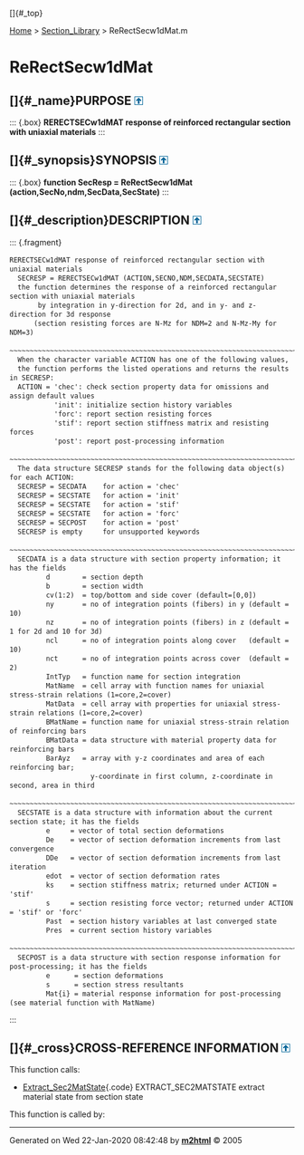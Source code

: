[]{#_top}

<div>

[Home](../FEDEASLab.html) \> [Section_Library](FEDEASLab.html) \>
ReRectSecw1dMat.m

</div>

# ReRectSecw1dMat

## []{#_name}PURPOSE [![\^](../up.png)](#_top)

::: {.box}
**RERECTSECw1dMAT response of reinforced rectangular section with
uniaxial materials**
:::

## []{#_synopsis}SYNOPSIS [![\^](../up.png)](#_top)

::: {.box}
**function SecResp = ReRectSecw1dMat
(action,SecNo,ndm,SecData,SecState)**
:::

## []{#_description}DESCRIPTION [![\^](../up.png)](#_top)

::: {.fragment}
``` {.comment}
RERECTSECw1dMAT response of reinforced rectangular section with uniaxial materials    
  SECRESP = RERECTSECw1dMAT (ACTION,SECNO,NDM,SECDATA,SECSTATE)
  the function determines the response of a reinforced rectangular section with uniaxial materials
       by integration in y-direction for 2d, and in y- and z- direction for 3d response
      (section resisting forces are N-Mz for NDM=2 and N-Mz-My for NDM=3)
  ~~~~~~~~~~~~~~~~~~~~~~~~~~~~~~~~~~~~~~~~~~~~~~~~~~~~~~~~~~~~~~~~~~~~~~~~~~~~~~~~~~~~~~~~~
  When the character variable ACTION has one of the following values,
  the function performs the listed operations and returns the results in SECRESP:
  ACTION = 'chec': check section property data for omissions and assign default values
           'init': initialize section history variables
           'forc': report section resisting forces
           'stif': report section stiffness matrix and resisting forces
           'post': report post-processing information
  ~~~~~~~~~~~~~~~~~~~~~~~~~~~~~~~~~~~~~~~~~~~~~~~~~~~~~~~~~~~~~~~~~~~~~~~~~~~~~~~~~~~~~~~~~
  The data structure SECRESP stands for the following data object(s) for each ACTION:
  SECRESP = SECDATA    for action = 'chec'
  SECRESP = SECSTATE   for action = 'init'
  SECRESP = SECSTATE   for action = 'stif'
  SECRESP = SECSTATE   for action = 'forc'
  SECRESP = SECPOST    for action = 'post'
  SECRESP is empty     for unsupported keywords
  ~~~~~~~~~~~~~~~~~~~~~~~~~~~~~~~~~~~~~~~~~~~~~~~~~~~~~~~~~~~~~~~~~~~~~~~~~~~~~~~~~~~~~~~~~
  SECDATA is a data structure with section property information; it has the fields
         d        = section depth
         b        = section width
         cv(1:2)  = top/bottom and side cover (default=[0,0])
         ny       = no of integration points (fibers) in y (default = 10)
         nz       = no of integration points (fibers) in z (default = 1 for 2d and 10 for 3d)
         ncl      = no of integration points along cover   (default = 10)
         nct      = no of integration points across cover  (default = 2)
         IntTyp   = function name for section integration
         MatName  = cell array with function names for uniaxial stress-strain relations (1=core,2=cover)
         MatData  = cell array with properties for uniaxial stress-strain relations (1=core,2=cover)
         BMatName = function name for uniaxial stress-strain relation of reinforcing bars
         BMatData = data structure with material property data for reinforcing bars
         BarAyz   = array with y-z coordinates and area of each reinforcing bar;
                    y-coordinate in first column, z-coordinate in second, area in third 
  ~~~~~~~~~~~~~~~~~~~~~~~~~~~~~~~~~~~~~~~~~~~~~~~~~~~~~~~~~~~~~~~~~~~~~~~~~~~~~~~~~~~~~~~~~
  SECSTATE is a data structure with information about the current section state; it has the fields
         e     = vector of total section deformations
         De    = vector of section deformation increments from last convergence
         DDe   = vector of section deformation increments from last iteration
         edot  = vector of section deformation rates
         ks    = section stiffness matrix; returned under ACTION = 'stif'
         s     = section resisting force vector; returned under ACTION = 'stif' or 'forc'
         Past  = section history variables at last converged state
         Pres  = current section history variables
  ~~~~~~~~~~~~~~~~~~~~~~~~~~~~~~~~~~~~~~~~~~~~~~~~~~~~~~~~~~~~~~~~~~~~~~~~~~~~~~~~~~~~~~~~~
  SECPOST is a data structure with section response information for post-processing; it has the fields
         e      = section deformations
         s      = section stress resultants
         Mat{i} = material response information for post-processing (see material function with MatName)
```
:::

## []{#_cross}CROSS-REFERENCE INFORMATION [![\^](../up.png)](#_top)

This function calls:

-   [Extract_Sec2MatState](Extract_Sec2MatState.html "function MatState = Extract_Sec2MatState (m,as,SecState)"){.code}
    EXTRACT_SEC2MATSTATE extract material state from section state

This function is called by:

------------------------------------------------------------------------

Generated on Wed 22-Jan-2020 08:42:48 by
**[m2html](http://www.artefact.tk/software/matlab/m2html/ "Matlab Documentation in HTML")**
© 2005
